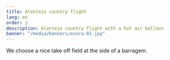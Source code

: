 ```yaml
---
title: Alentejo country flight
lang: en
order: 2
description: Alentejo country flight with a hot air balloon
banner: "/media/banners/evora-01.jpg"
---
```


We choose a nice take off field at the side of a barragem.
